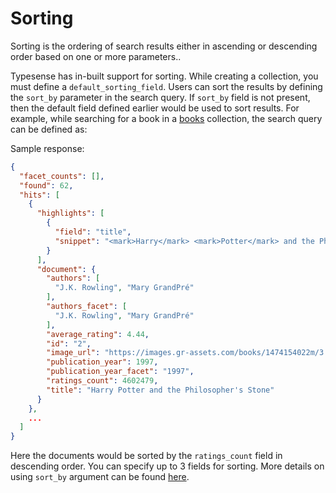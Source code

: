 # Sorting

Sorting is the ordering of search results either in ascending or descending order based on one or more parameters..

Typesense has in-built support for sorting. While creating a collection, you must define a `default_sorting_field`. Users can sort the results by defining the `sort_by` parameter in the search query. If `sort_by` field is not present, then the default field defined earlier would be used to sort results. For example, while searching for a book in a [books](../../api/#creating-a-books-collection) collection, the search query can be defined as:

<Tabs :tabs="['JavaScript','PHP','Python','Ruby']">
  <template v-slot:JavaScript>

```javascript
let searchParameters = {
  'q'         : 'harry',
  'query_by'  : 'title',
  'sort_by'   : 'ratings_count:desc'
}

client.collections('books').documents().search(searchParameters)
```
  </template>

  <template v-slot:PHP>

```php
$searchParameters = [
  'q'         : 'harry',
  'query_by'  : 'title',
  'sort_by'   : 'ratings_count:desc'
];

$client->collections['books']->documents->search($searchParameters);
```
  </template> 
  <template v-slot:Python>

```python
search_parameters = {
  'q'         : 'harry',
  'query_by'  : 'title',
  'sort_by'   : 'ratings_count:desc'
}

client.collections['books'].documents.search(search_parameters)
```
   </template>
   <template v-slot:Ruby>

```ruby
search_parameters = {
  'q'         : 'harry',
  'query_by'  : 'title',
  'sort_by'   : 'ratings_count:desc'
}

client.collections['books'].documents.search(search_parameters)
```
  </template>
</Tabs>

Sample response:

```json
{
  "facet_counts": [],
  "found": 62,
  "hits": [
    {
      "highlights": [
        {
          "field": "title",
          "snippet": "<mark>Harry</mark> <mark>Potter</mark> and the Philosopher's Stone"
        }
      ],
      "document": {
        "authors": [
          "J.K. Rowling", "Mary GrandPré"
        ],
        "authors_facet": [
          "J.K. Rowling", "Mary GrandPré"
        ],
        "average_rating": 4.44,
        "id": "2",
        "image_url": "https://images.gr-assets.com/books/1474154022m/3.jpg",
        "publication_year": 1997,
        "publication_year_facet": "1997",
        "ratings_count": 4602479,
        "title": "Harry Potter and the Philosopher's Stone"
      }
    },
    ...
  ]
}
```

Here the documents would be sorted by the `ratings_count` field in descending order. You can specify up to 3 fields for sorting. More details on using `sort_by` argument can be found [here](../../api/documents.html#arguments).
